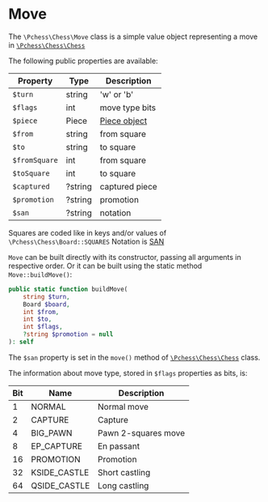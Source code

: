 # Move

The `\Pchess\Chess\Move` class is a simple value object representing a move in [`\Pchess\Chess\Chess`](chess.md)

The following public properties are available:

| Property      | Type    | Description              |
|---------------|---------|--------------------------|
| `$turn`       | string  | 'w' or 'b'               |
| `$flags`      | int     | move type bits           |
| `$piece`      | Piece   | [Piece object](piece.md) |
| `$from`       | string  | from square              |
| `$to`         | string  | to square                |
| `$fromSquare` | int     | from square              |
| `$toSquare`   | int     | to square                |
| `$captured`   | ?string | captured piece           |
| `$promotion`  | ?string | promotion                |
| `$san`        | ?string | notation                 |

Squares are coded like in keys and/or values of `\Pchess\Chess\Board::SQUARES`
Notation is [SAN](https://en.wikipedia.org/wiki/Algebraic_notation_(chess))

`Move` can be built directly with its constructor, passing all arguments in respective order.
Or it can be built using the static method `Move::buildMove()`:

```php
public static function buildMove(
    string $turn,
    Board $board,
    int $from,
    int $to,
    int $flags,
    ?string $promotion = null
): self
```

The `$san` property is set in the `move()` method of [`\Pchess\Chess\Chess`](chess.md) class.

The information about move type, stored in `$flags` properties as bits, is:

| Bit | Name         | Description         |
|-----|--------------|---------------------|
| 1   | NORMAL       | Normal move         |
| 2   | CAPTURE      | Capture             |
| 4   | BIG_PAWN     | Pawn 2-squares move |
| 8   | EP_CAPTURE   | En passant          |
| 16  | PROMOTION    | Promotion           |
| 32  | KSIDE_CASTLE | Short castling      |
| 64  | QSIDE_CASTLE | Long castling       |

